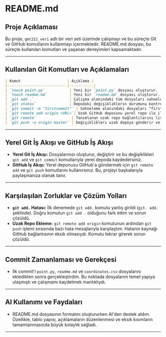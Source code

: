 # README.md

## Proje Açıklaması
Bu proje, `gmt211_veri` adlı bir veri seti üzerinde çalışmayı ve bu süreçte Git ve GitHub komutlarını kullanmayı içermektedir. README.md dosyası, bu süreçte kullanılan komutları ve yaşanan deneyimleri kapsamaktadır.

---

## Kullanılan Git Komutları ve Açıklamaları
```markdown
| Komut                     | Açıklama |
|---------------------------|-----------|
| `touch point.py`           | Yeni bir `point.py` dosyası oluşturur. |
| `touch readme.md`          | Yeni bir `readme.md` dosyası oluşturur. |
| `git add .`                | Çalışma alanındaki tüm dosyaları sahneleme alanına ekler. |
| `git status`               | Depodaki değişikliklerin durumunu kontrol eder. |
| `git commit -m "firstcommit"` | Sahneleme alanındaki dosyaları "firstcommit" mesajıyla kalıcı hale getirir. |
| `git remote add origin <URL>`| Uzak GitHub deposunu yerel repo ile ilişkilendirir. |
| `git remote`                | Tanımlanan uzak repo bağlantılarını listeler. |
| `git push -u origin master` | Değişiklikleri uzak depoya gönderir ve `origin/master` dalını takip eder. |
```

---

## Yerel Git İş Akışı ve GitHub İş Akışı
- **Yerel Git İş Akışı:** Dosyalarınızı oluşturur, değiştirir ve bu değişiklikleri `git add` ve `git commit` komutlarıyla yerel depoda kaydedersiniz. 
- **GitHub İş Akışı:** Yerel deponuzu GitHub'a göndermek için `git remote add` ve `git push` komutlarını kullanırsınız. Bu, projeyi başkalarıyla paylaşmanıza olanak tanır.

---

## Karşılaşılan Zorluklar ve Çözüm Yolları
- **`git add.` Hatası:** İlk denemede `git add.` komutu yanlış girildi (`git. add.` şeklinde). Doğru komutun `git add .` olduğunu fark ettim ve sorun çözüldü.
- **Uzak Repo Ekleme:** `git remote add origin` komutunun ardından `git push` işlemi sırasında bazı hata mesajlarıyla karşılaştım. Hatanın kaynağı GitHub bağlantısının eksik olmasıydı. Komutu tekrar girerek sorun çözüldü.

---

## Commit Zamanlaması ve Gerekçesi
- İlk commit'i `point.py`, `readme.md` ve `coordinates.csv` dosyalarını ekledikten sonra gerçekleştirdim. Bu noktada dosyalarım temel yapıya ulaşmıştı ve çalışmamı kaydetmek mantıklıydı.

---

## AI Kullanımı ve Faydaları
- README.md dosyasının formatını oluştururken AI'den destek aldım. Özellikle, tablo yapısı, açıklamaların düzenlenmesi ve eksik kısımların tamamlanmasında büyük kolaylık sağladı.

---


